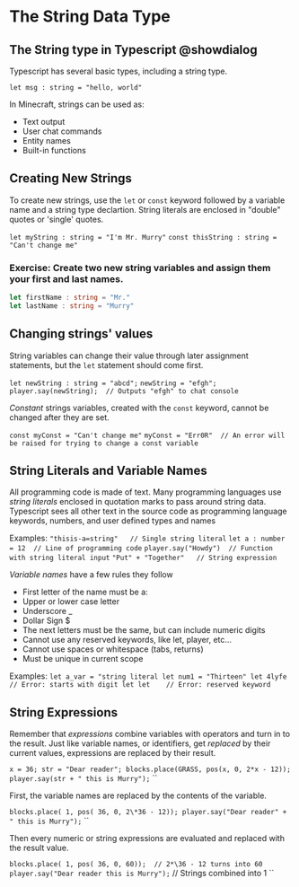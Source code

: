 # The String Data Type

## The String type in Typescript @showdialog

Typescript has several basic types, including a string type.

``let msg : string = "hello, world"``

In Minecraft, strings can be used as:
- Text output
- User chat commands
- Entity names
- Built-in functions

## Creating New Strings

To create new strings, use the ``let`` or ``const`` keyword followed by a variable name and a string type declartion. String literals are enclosed in "double" quotes or 'single' quotes.

``let myString : string = "I'm Mr. Murry"``
``const thisString : string = "Can't change me"``

### Exercise: Create two new string variables and assign them your first and last names.

```typescript
let firstName : string = "Mr."
let lastName : string = "Murry"
```

## Changing strings' values

String variables can change their value through later assignment statements, but the ``let`` statement should come first. 

``let newString : string = "abcd";``
``newString = "efgh";``
``player.say(newString);  // Outputs "efgh" to chat console``

*Constant* strings variables, created with the ``const`` keyword, cannot be changed after they are set.

``const myConst = "Can't change me"``
``myConst = "Err0R"  // An error will be raised for trying to change a const variable``

## String Literals and Variable Names

All programming code is made of text. Many programming languages use *string literals* enclosed in quotation marks to pass around string data. Typescript sees all other text in the source code as programming language keywords, numbers, and user defined types and names

Examples:
``"thisis-a=string"   // Single string literal``
``let a : number = 12  // Line of programming code``
``player.say("Howdy")  // Function with string literal input``
``"Put" + "Together"   // String expression``

*Variable names* have a few rules they follow
- First letter of the name must be a:
 - Upper or lower case letter
 - Underscore _
 - Dollar Sign $
- The next letters must be the same, but can include numeric digits
- Cannot use any reserved keywords, like let, player, etc...
- Cannot use spaces or whitespace (tabs, returns)
- Must be unique in current scope

Examples:
``let a_var = "string literal
let num1 = "Thirteen"
let 4lyfe  // Error: starts with digit
let let	   // Error: reserved keyword``


## String Expressions

Remember that *expressions* combine variables with operators and turn in to the result. Just like variable names, or identifiers, get *replaced* by their current values, expressions are replaced by their result.

``x = 36;
str = "Dear reader";
blocks.place(GRASS, pos(x, 0, 2*x - 12));
player.say(str + " this is Murry");``
``

First, the variable names are replaced by the contents of the variable.

``blocks.place( 1, pos( 36, 0, 2\*36 - 12));
player.say("Dear reader" + " this is Murry");``
``

Then every numeric or string expressions are evaluated and replaced with the result value.

``blocks.place( 1, pos( 36, 0, 60));  // 2*\36 - 12 turns into 60
player.say("Dear reader this is Murry");``  // Strings combined into 1
``
 
